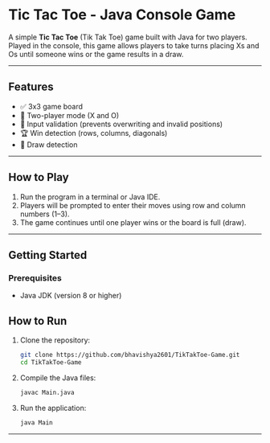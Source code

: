 # Tic Tac Toe - Java Console Game

A simple **Tic Tac Toe** (Tik Tak Toe) game built with Java for two players. Played in the console, this game allows players to take turns placing Xs and Os until someone wins or the game results in a draw.

---

## Features

- ✅ 3x3 game board
- 🎯 Two-player mode (X and O)
- 🚫 Input validation (prevents overwriting and invalid positions)
- 🏆 Win detection (rows, columns, diagonals)
- 🤝 Draw detection

---

## How to Play

1. Run the program in a terminal or Java IDE.
2. Players will be prompted to enter their moves using row and column numbers (1–3).
3. The game continues until one player wins or the board is full (draw).

---

## Getting Started

### Prerequisites

- Java JDK (version 8 or higher)

## How to Run

1. Clone the repository:
   ```bash
   git clone https://github.com/bhavishya2601/TikTakToe-Game.git
   cd TikTakToe-Game
   ```

2. Compile the Java files:
    ```bash
    javac Main.java
    ```

3. Run the application:
    ```bash
    java Main
    ```

---
